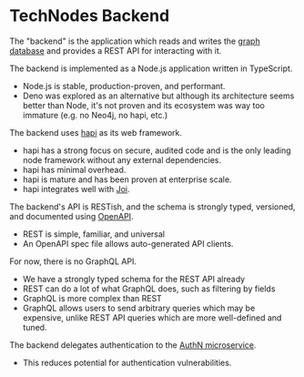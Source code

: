 # TechNodes Backend

The "backend" is the application which reads and writes the [graph database](./002-graph-data.md) and provides a REST API for interacting with it.

The backend is implemented as a Node.js application written in TypeScript.

* Node.js is stable, production-proven, and performant.
* Deno was explored as an alternative but although its architecture seems better than Node, it's not proven and its ecosystem was way too immature (e.g. no Neo4j, no hapi, etc.)

The backend uses [hapi](https://hapi.dev/) as its web framework.

* hapi has a strong focus on secure, audited code and is the only leading node framework without any external dependencies.
* hapi has minimal overhead.
* hapi is mature and has been proven at enterprise scale.
* hapi integrates well with [Joi](https://joi.dev/).

The backend's API is RESTish, and the schema is strongly typed, versioned, and documented using [OpenAPI](https://www.openapis.org/).

* REST is simple, familiar, and universal
* An OpenAPI spec file allows auto-generated API clients.

For now, there is no GraphQL API.

* We have a strongly typed schema for the REST API already
* REST can do a lot of what GraphQL does, such as filtering by fields
* GraphQL is more complex than REST
* GraphQL allows users to send arbitrary queries which may be expensive, unlike REST API queries which are more well-defined and tuned.

The backend delegates authentication to the [AuthN microservice](https://keratin.tech/).

* This reduces potential for authentication vulnerabilities.

